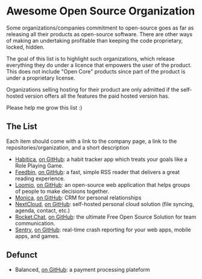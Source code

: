 # Awesome Open Source Organization

Some organizations/companies commitment to open-source goes as far as releasing all their products as open-source software. There are other ways of making an undertaking profitable than keeping the code proprietary, locked, hidden.

The goal of this list is to highlight such organizations, which release everything they do under a licence that empowers the user of the product. This does not include "Open Core" products since part of the product is under a proprietary license.

Organizations selling hosting for their product are only admitted if the self-hosted version offers all the features the paid hosted version has.

Please help me grow this list :)

## The List

Each item should come with a link to the company page, a link to the repositories/organization, and a short description

- [Habitica](https://habitica.com/), [on GitHub](https://github.com/HabitRPG): a habit tracker app which treats your goals like a Role Playing Game. 
- [Feedbin](https://feedbin.com/), [on GitHub](https://github.com/feedbin): a fast, simple RSS reader that delivers a great reading experience.
- [Loomio](https://www.loomio.org/), [on GitHub](https://github.com/loomio): an open-source web application that helps groups of people to make decisions together.
- [Monica](https://www.monicahq.com/), [on GitHub](https://github.com/monicahq/monica): CRM for personal relationships
- [NextCloud](https://nextcloud.com/), [on GitHub](https://github.com/nextcloud): self-hosted personal cloud solution (file syncing, agenda, contact, etc.)
- [Rocket.Chat](https://rocket.chat/), [on GitHub](https://github.com/RocketChat): the ultimate Free Open Source Solution for team communication.
- [Sentry](https://sentry.io), [on GitHub](https://github.com/getsentry): real-time crash reporting for your web apps, mobile apps, and games.

## Defunct

- Balanced, [on GitHub](https://github.com/balanced): a payment processing plateform
